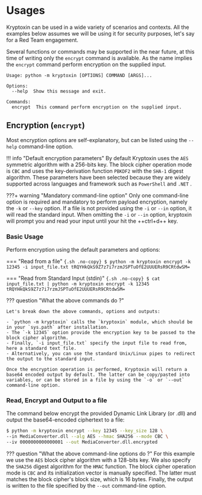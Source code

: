 # Usages

Kryptoxin can be used in a wide variety of scenarios and contexts. All the examples below assumes we will be using it for security purposes, let's say for a Red Team engagement.

Several functions or commands may be supported in the near future, at this time of writing only the `encrypt` command is available. As the name implies the `encrypt` command perform encryption on the supplied input.

``` { .sh .no-copy }
Usage: python -m kryptoxin [OPTIONS] COMMAND [ARGS]...

Options:
  --help  Show this message and exit.

Commands:
  encrypt  This command perform encryption on the supplied input.
```

## Encryption (`encrypt`)

Most encryption options are self-explanatory, but can be listed using the `--help` command-line option.

!!! info "Default encryption parameters"
    By default Kryptoxin uses the `AES` symmetric algorithm with a 256-bits key. The block cipher operation mode is `CBC` and uses the key-derivation function `PBKDF2` with the `SHA-1` digest algorithm. These parameters have been selected because they are widely supported across languages and framework such as `PowerShell` and `.NET` .

???+ warning "Mandatory command-line option"
    Only one command-line option is required and mandatory to perform payload encryption, namely the `-k` or `--key` option. If a file is not provided using the `-i` or `--in` option, it will read the standard input. When omitting the `-i` or `--in` option, kryptoxin will prompt you and read your input until your hit the ++ctrl+d++ key.

### Basic Usage

Perform encryption using the default parameters and options:

=== "Read from a file"
    ```{.sh .no-copy}
    $ python -m kryptoxin encrypt -k 12345 -i input_file.txt
    tRQYHkQkS9Z7z7i7rzmJSPTuOfE2UUUERsR9CRtdwSM=
    ```

=== "Read from Standard Input (stdin)"
    ```{.sh .no-copy}
    $ cat input_file.txt | python -m kryptoxin encrypt -k 12345
    tRQYHkQkS9Z7z7i7rzmJSPTuOfE2UUUERsR9CRtdwSM=
    ```

??? question "What the above commands do ?"

    Let's break down the above commands, options and outputs:

    - `python -m kryptoxin` calls the `kryptoxin` module, which should be in your `sys.path` after installation.
    - The `-k 12345` option provide the encryption key to be passed to the block cipher algorithm.
    - Finally, `-i input_file.txt` specify the input file to read from, here a standard text file.
    - Alternatively, you can use the standard Unix/Linux pipes to redirect the output to the standard input.
    
    Once the encryption operation is performed, Kryptoxin will return a base64 encoded output by default. The latter can be copy/pasted into variables, or can be stored in a file by using the `-o` or `--out` command-line option.

### Read, Encrypt and Output to a file

The command below encrypt the provided Dynamic Link Library (or .dll) and output the base64-encoded ciphertext to a file:

```{.sh .no-copy}
$ python -m kryptoxin encrypt --key 12345 --key_size 128 \
--in MediaConverter.dll --alg AES --hmac SHA256 --mode CBC \
--iv 0000000000000001 --out MediaConverter.dll.encrypted
```

??? question "What the above command-line options do ?"
    For this example we use the `AES` block cipher algorithm with a 128-bits key. We also specify the `SHA256` digest algorithm for the `HMAC` function. The block cipher operation mode is `CBC` and its initialization vector is manually specified. The latter must matches the block cipher's block size, which is 16 bytes. Finally, the output is written to the file specified by the `--out` command-line option.

